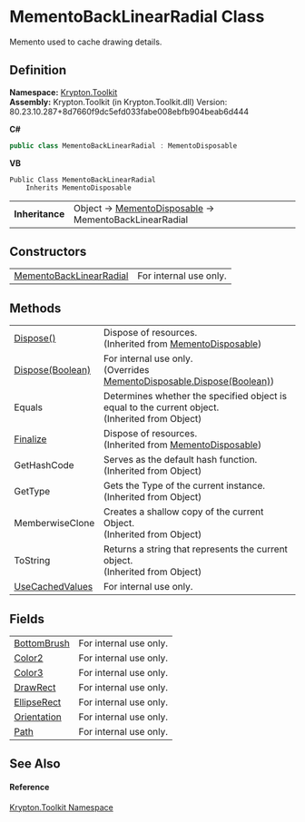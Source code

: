 # MementoBackLinearRadial Class


Memento used to cache drawing details.



## Definition
**Namespace:** <a href="79d2eac2-21f4-54ff-7552-b20c33c30600.md">Krypton.Toolkit</a>  
**Assembly:** Krypton.Toolkit (in Krypton.Toolkit.dll) Version: 80.23.10.287+8d7660f9dc5efd033fabe008ebfb904beab6d444

**C#**
``` C#
public class MementoBackLinearRadial : MementoDisposable
```
**VB**
``` VB
Public Class MementoBackLinearRadial
	Inherits MementoDisposable
```

<table><tr><td><strong>Inheritance</strong></td><td>Object  →  <a href="3aa02582-4a6a-61f5-61ae-e4866cfc3a25.md">MementoDisposable</a>  →  MementoBackLinearRadial</td></tr>
</table>



## Constructors
<table>
<tr>
<td><a href="67865532-868a-11a3-c7c8-19f377e4e22b.md">MementoBackLinearRadial</a></td>
<td>For internal use only.</td></tr>
</table>

## Methods
<table>
<tr>
<td><a href="052023e9-566d-7d13-8027-b333c5864ad8.md">Dispose()</a></td>
<td>Dispose of resources.<br />(Inherited from <a href="3aa02582-4a6a-61f5-61ae-e4866cfc3a25.md">MementoDisposable</a>)</td></tr>
<tr>
<td><a href="3b812811-5c97-9924-407f-ff064abda946.md">Dispose(Boolean)</a></td>
<td>For internal use only.<br />(Overrides <a href="97f8a76f-a8bd-2e39-8f9c-5ff6769285e0.md">MementoDisposable.Dispose(Boolean)</a>)</td></tr>
<tr>
<td>Equals</td>
<td>Determines whether the specified object is equal to the current object.<br />(Inherited from Object)</td></tr>
<tr>
<td><a href="6c2e4674-96e9-9a5c-deb8-83a0f543353f.md">Finalize</a></td>
<td>Dispose of resources.<br />(Inherited from <a href="3aa02582-4a6a-61f5-61ae-e4866cfc3a25.md">MementoDisposable</a>)</td></tr>
<tr>
<td>GetHashCode</td>
<td>Serves as the default hash function.<br />(Inherited from Object)</td></tr>
<tr>
<td>GetType</td>
<td>Gets the Type of the current instance.<br />(Inherited from Object)</td></tr>
<tr>
<td>MemberwiseClone</td>
<td>Creates a shallow copy of the current Object.<br />(Inherited from Object)</td></tr>
<tr>
<td>ToString</td>
<td>Returns a string that represents the current object.<br />(Inherited from Object)</td></tr>
<tr>
<td><a href="faebbf92-b745-6e3e-fb51-2f999c43cc46.md">UseCachedValues</a></td>
<td>For internal use only.</td></tr>
</table>

## Fields
<table>
<tr>
<td><a href="23fc1905-af57-05cc-191a-179908972cf1.md">BottomBrush</a></td>
<td>For internal use only.</td></tr>
<tr>
<td><a href="cf5adcd4-e87a-de16-ecc0-4500b8a2b019.md">Color2</a></td>
<td>For internal use only.</td></tr>
<tr>
<td><a href="cd1ebcd1-d5b8-f8f5-601b-3f9cacce1601.md">Color3</a></td>
<td>For internal use only.</td></tr>
<tr>
<td><a href="d6724c44-5569-0280-915c-f50383b83671.md">DrawRect</a></td>
<td>For internal use only.</td></tr>
<tr>
<td><a href="50a62a8b-74c0-7fdd-f9d0-4ab57252b60e.md">EllipseRect</a></td>
<td>For internal use only.</td></tr>
<tr>
<td><a href="8d19f97e-9c05-20bf-8ced-0f31a1d7057f.md">Orientation</a></td>
<td>For internal use only.</td></tr>
<tr>
<td><a href="13f95333-4489-284f-749f-c09811598db9.md">Path</a></td>
<td>For internal use only.</td></tr>
</table>

## See Also


#### Reference
<a href="79d2eac2-21f4-54ff-7552-b20c33c30600.md">Krypton.Toolkit Namespace</a>  
